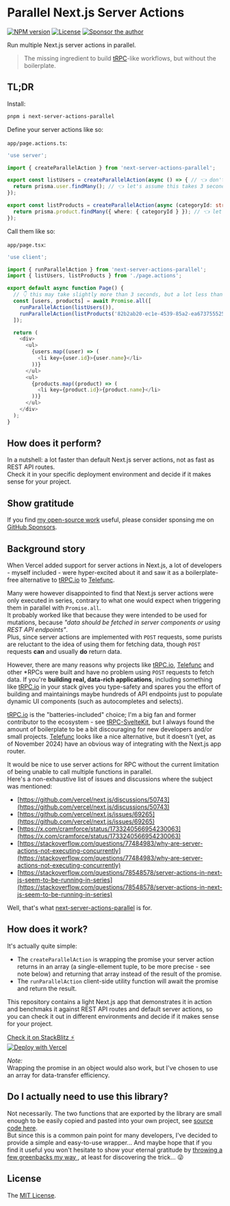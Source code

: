 # Parallel Next.js Server Actions
[![NPM version][npm-image]][npm-url]
[![License][license-image]][license-url]
[![Sponsor the author][sponsor-image]][sponsor-url]

Run multiple Next.js server actions in parallel.  

> The missing ingredient to build [tRPC](https://trpc.io)-like workflows, but without the boilerplate.

## TL;DR

Install:

```sh
pnpm i next-server-actions-parallel
```

Define your server actions like so:

`app/page.actions.ts`:

```ts
'use server';

import { createParallelAction } from 'next-server-actions-parallel';

export const listUsers = createParallelAction(async () => { // 👈 don't forget the `async` keyword!!
  return prisma.user.findMany(); // 👈 let's assume this takes 3 seconds
});

export const listProducts = createParallelAction(async (categoryId: string) => {
  return prisma.product.findMany({ where: { categoryId } }); // 👈 let's assume this also takes 3 seconds
});
```

Call them like so:

`app/page.tsx`:

```ts
'use client';

import { runParallelAction } from 'next-server-actions-parallel';
import { listUsers, listProducts } from './page.actions';

export default async function Page() {
  // 👇 this may take slightly more than 3 seconds, but a lot less than 6.
  const [users, products] = await Promise.all([
    runParallelAction(listUsers()),
    runParallelAction(listProducts('82b2ab20-ec1e-4539-85a2-ea6737555250')),
  ]);

  return (
    <div>
      <ul>
        {users.map((user) => (
          <li key={user.id}>{user.name}</li>
        ))}
      </ul>
      <ul>
        {products.map((product) => (
          <li key={product.id}>{product.name}</li>
        ))}
      </ul>
    </div>
  );
}
```

## How does it perform?

In a nutshell: a lot faster than default Next.js server actions, not as fast as REST API routes.  
Check it in your specific deployment environment and decide if it makes sense for your project.

## Show gratitude

If you find [my open-source work](https://github.com/icflorescu) useful, please consider sponsing me on [GitHub Sponsors](https://github.com/sponsors/icflorescu).

## Background story

When Vercel added support for server actions in Next.js, a lot of developers - myself included - were hyper-excited about it and saw it as a boilerplate-free alternative to [tRPC.io](https://trpc.io) to [Telefunc](https://telefunc.com).

Many were however disappointed to find that Next.js server actions were only executed in series, contrary to what one would expect when triggering them in parallel with `Promise.all`.  
It probably worked like that because they were intended to be used for mutations, because _"data should be fetched in server components or using REST API endpoints"_.  
Plus, since server actions are implemented with `POST` requests, some purists are reluctant to the idea of using them for fetching data, though `POST` requests **can** and usually **do** return data.

However, there are many reasons why projects like [tRPC.io](https://trpc.io), [Telefunc](https://telefunc.com) and other *RPCs were built and have no problem using `POST` requests to fetch data. If you're **building real, data-rich applications**, including something like [tRPC.io](https://trpc.io) in your stack gives you type-safety and spares you the effort of building and maintainings maybe hundreds of API endpoints just to populate dynamic UI components (such as autocompletes and selects).

[tRPC.io](https://trpc.io) is the "batteries-included" choice; I'm a big fan and former contributor to the ecosystem - see [tRPC-SvelteKit](https://icflorescu.github.io/trpc-sveltekit/),  but I always found the amount of boilerplate to be a bit discouraging for new developers and/or small projects. [Telefunc](https://telefunc.com) looks like a nice alternative, but it doesn't (yet, as of November 2024) have an obvious way of integrating with the Next.js app router.

It would be nice to use server actions for RPC without the current limitation of being unable to call multiple functions in parallel.  
Here's a non-exhaustive list of issues and discussions where the subject was mentioned:
- [https://github.com/vercel/next.js/discussions/50743](https://github.com/vercel/next.js/discussions/50743)
- [https://github.com/vercel/next.js/issues/69265](https://github.com/vercel/next.js/issues/69265)
- [https://x.com/cramforce/status/1733240566954230063](https://x.com/cramforce/status/1733240566954230063)
- [https://stackoverflow.com/questions/77484983/why-are-server-actions-not-executing-concurrently](https://stackoverflow.com/questions/77484983/why-are-server-actions-not-executing-concurrently)
- [https://stackoverflow.com/questions/78548578/server-actions-in-next-js-seem-to-be-running-in-series](https://stackoverflow.com/questions/78548578/server-actions-in-next-js-seem-to-be-running-in-series)

Well, that's what [next-server-actions-parallel](https://github.com/icflorescu/next-server-actions-parallel) is for.

## How does it work?

It's actually quite simple:

- The `createParallelAction` is wrapping the promise your server action returns in an array (a single-ellement tuple, to be more precise - see note below) and returning that array instead of the result of the promise.  
- The `runParallelAction` client-side utility function will await the promise and return the result.

This repository contains a light Next.js app that demonstrates it in action and benchmaks it against REST API routes and default server actions, so you can check it out in different environments and decide if it makes sense for your project.

[Check it on StackBlitz ⚡️](https://stackblitz.com/~/github.com/icflorescu/next-server-actions-parallel)  
[![Deploy with Vercel](https://vercel.com/button)](https://vercel.com/new/clone?repository-url=https%3A%2F%2Fgithub.com%2Ficflorescu%2Fnext-server-actions-parallel)  

_Note:_  
Wrapping the promise in an object would also work, but I've chosen to use an array for data-transfer efficiency.

## Do I actually need to use this library?

Not necessarily. The two functions that are exported by the library are small enough to be easily copied and pasted into your own project, see [source code here](https://github.com/icflorescu/next-server-actions-parallel/blob/main/src/index.ts).  
But since this is a common pain point for many developers, I've decided to provide a simple and easy-to-use wrapper... And maybe hope that if you find it useful you won't hesitate to show your eternal gratitude by [throwing a few greenbacks my way ](https://github.com/sponsors/icflorescu), at least for discovering the trick... 😜

## License

The [MIT License](LICENSE).

[npm-url]: https://npmjs.org/package/next-server-actions-parallel
[license-url]: LICENSE
[sponsor-url]: https://github.com/sponsors/icflorescu
[npm-image]: https://img.shields.io/npm/v/next-server-actions-parallel.svg?style=flat-square
[license-image]: http://img.shields.io/npm/l/next-server-actions-parallel.svg?style=flat-square
[sponsor-image]: https://img.shields.io/badge/sponsor-violet?style=flat-square
